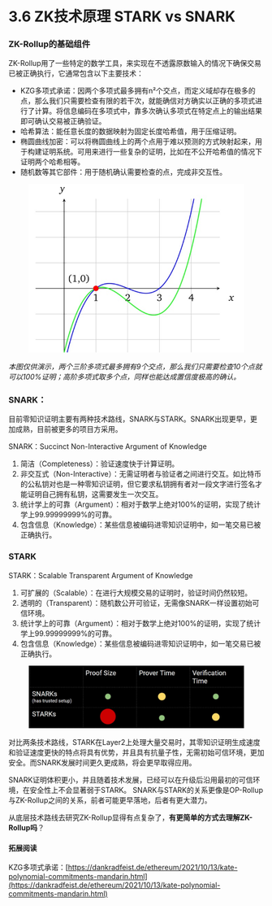 # 3.6 ZK技术原理 STARK vs SNARK

### ZK-Rollup的基础组件

ZK-Rollup用了一些特定的数学工具，来实现在不透露原数输入的情况下确保交易已被正确执行，它通常包含以下主要技术：

* KZG多项式承诺：因两个多项式最多拥有n²个交点，而定义域却存在极多的点，那么我们只需要检查有限的若干次，就能确信对方确实以正确的多项式进行了计算。将信息编码在多项式中，靠多次确认多项式在特定点上的输出结果即可确认交易被正确验证。
* 哈希算法：能任意长度的数据映射为固定长度哈希值，用于压缩证明。
* 椭圆曲线加密：可以将椭圆曲线上的两个点用于难以预测的方式映射起来，用于构建证明系统。可用来进行一些复杂的证明，比如在不公开哈希值的情况下证明两个哈希相等。
* 随机数等其它部件：用于随机确认需要检查的点，完成非交互性。

<figure><img src=".gitbook/assets/KZG.jpg" alt=""><figcaption></figcaption></figure>

_本图仅供演示，两个三阶多项式最多拥有9个交点，那么我们只需要检查10个点就可以100%证明；高阶多项式取多个点，同样也能达成置信度极高的确认。_



### SNARK：

目前零知识证明主要有两种技术路线，SNARK与STARK。SNARK出现更早，更加成熟，目前被更多的项目方采用。

SNARK：Succinct Non-Interactive Argument of Knowledge

1. 简洁（Completeness）：验证速度快于计算证明。
2. 非交互式（Non-Interactive）：无需证明者与验证者之间进行交互。如比特币的公私钥对也是一种零知识证明，但它要求私钥拥有者对一段文字进行签名才能证明自己拥有私钥，这需要发生一次交互。
3. 统计学上的可靠（Argument）：相对于数学上绝对100%的证明，实现了统计学上99.99999999%的可靠。
4. 包含信息（Knowledge）：某些信息被编码进零知识证明中，如一笔交易已被正确执行。

### STARK

STARK：Scalable Transparent Argument of Knowledge

1. 可扩展的（Scalable）：在进行大规模交易的证明时，验证时间仍然较短。
2. 透明的（Transparent）：随机数公开可验证，无需像SNARK一样设置初始可信环境。
3. 统计学上的可靠（Argument）：相对于数学上绝对100%的证明，实现了统计学上99.99999999%的可靠。
4. 包含信息（Knowledge）：某些信息被编码进零知识证明中，如一笔交易已被正确执行。

<figure><img src=".gitbook/assets/STARK SNARK.jpg" alt=""><figcaption></figcaption></figure>

对比两条技术路线，STARK在Layer2上处理大量交易时，其零知识证明生成速度和验证速度更快的特点将具有优势，并且具有抗量子性，无需初始可信环境，更加安全。而SNARK发展时间更久更成熟，将会更早取得应用。

SNARK证明体积更小，并且随着技术发展，已经可以在升级后沿用最初的可信环境，在安全性上不会显著弱于STARK。 SNARK与STARK的关系更像是OP-Rollup与ZK-Rollup之间的关系，前者可能更早落地，后者有更大潜力。



从底层技术路线去研究ZK-Rollup显得有点复杂了，**有更简单的方式去理解ZK-Rollup吗**？

#### 拓展阅读

KZG多项式承诺：[https://dankradfeist.de/ethereum/2021/10/13/kate-polynomial-commitments-mandarin.html](https://dankradfeist.de/ethereum/2021/10/13/kate-polynomial-commitments-mandarin.html)
